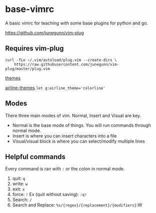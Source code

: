 # base-vimrc

A basic vimrc for teaching with some base plugins for python and go.

https://github.com/junegunn/vim-plug

## Requires vim-plug
```
curl -fLo ~/.vim/autoload/plug.vim --create-dirs \
    https://raw.githubusercontent.com/junegunn/vim-plug/master/plug.vim
```


[themes](http://vimcolors.com/)

[airline-themes](https://github.com/vim-airline/vim-airline/wiki/Screenshots)
`let g:airline_theme='colorline'`

## Modes

There three main modes of vim. Normal, Insert and Visual are key.

* Normal is the base mode of things. You will run commands through normal mode.
* Insert is where you can insert characters into a file
* Visual/visual block is where you can select/modify multiple lines


## Helpful commands

Every command is ran with `:` or the colon in normal mode.

1. quit: `q`
2. write: `w`
3. exit: `x`
4. force: `!` Ex (quit without saving): `:q!`
5. Search: `/`
6. Search and Replace: `%s/{regex}/{replacement}/{modifiers}`:W


